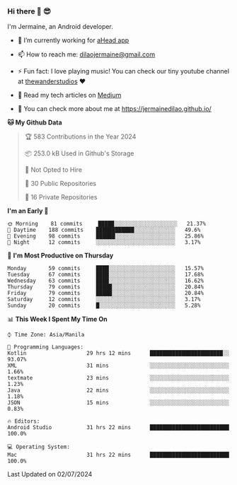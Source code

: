 ### Hi there 👋 😎
I'm Jermaine, an Android developer.

- 🔭 I’m currently working for [aHead app](https://www.ahead-app.com/)

- 📫 How to reach me: dilaojermaine@gmail.com

- ⚡ Fun fact: I love playing music! You can check our tiny youtube channel at [thewanderstudios](https://www.youtube.com/thewanderstudios) ♥️

- 📖 Read my tech articles on [Medium](https://jermainedilao.medium.com/)

- 👀 You can check more about me at https://jermainedilao.github.io/

<!--
**jermainedilao/jermainedilao** is a ✨ _special_ ✨ repository because its `README.md` (this file) appears on your GitHub profile.

Here are some ideas to get you started:

- 🔭 I’m currently working on ...
- 🌱 I’m currently learning ...
- 👯 I’m looking to collaborate on ...
- 🤔 I’m looking for help with ...
- 💬 Ask me about ...
- 📫 How to reach me: ...
- 😄 Pronouns: ...
- ⚡ Fun fact: ...
-->

<!--START_SECTION:waka-->
**🐱 My Github Data** 

> 🏆 583 Contributions in the Year 2024
 > 
> 📦 253.0 kB Used in Github's Storage 
 > 
> 🚫 Not Opted to Hire
 > 
> 📜 30 Public Repositories 
 > 
> 🔑 16 Private Repositories  
 > 
**I'm an Early 🐤** 

```text
🌞 Morning    81 commits     █████░░░░░░░░░░░░░░░░░░░░   21.37% 
🌆 Daytime    188 commits    ████████████░░░░░░░░░░░░░   49.6% 
🌃 Evening    98 commits     ██████░░░░░░░░░░░░░░░░░░░   25.86% 
🌙 Night      12 commits     ░░░░░░░░░░░░░░░░░░░░░░░░░   3.17%

```
📅 **I'm Most Productive on Thursday** 

```text
Monday       59 commits     ████░░░░░░░░░░░░░░░░░░░░░   15.57% 
Tuesday      67 commits     ████░░░░░░░░░░░░░░░░░░░░░   17.68% 
Wednesday    63 commits     ████░░░░░░░░░░░░░░░░░░░░░   16.62% 
Thursday     79 commits     █████░░░░░░░░░░░░░░░░░░░░   20.84% 
Friday       79 commits     █████░░░░░░░░░░░░░░░░░░░░   20.84% 
Saturday     12 commits     ░░░░░░░░░░░░░░░░░░░░░░░░░   3.17% 
Sunday       20 commits     █░░░░░░░░░░░░░░░░░░░░░░░░   5.28%

```


📊 **This Week I Spent My Time On** 

```text
⌚︎ Time Zone: Asia/Manila

💬 Programming Languages: 
Kotlin                   29 hrs 12 mins      ███████████████████████░░   93.07% 
XML                      31 mins             ░░░░░░░░░░░░░░░░░░░░░░░░░   1.66% 
textmate                 23 mins             ░░░░░░░░░░░░░░░░░░░░░░░░░   1.23% 
Java                     22 mins             ░░░░░░░░░░░░░░░░░░░░░░░░░   1.18% 
JSON                     15 mins             ░░░░░░░░░░░░░░░░░░░░░░░░░   0.83%

🔥 Editors: 
Android Studio           31 hrs 22 mins      █████████████████████████   100.0%

💻 Operating System: 
Mac                      31 hrs 22 mins      █████████████████████████   100.0%

```


 Last Updated on 02/07/2024
<!--END_SECTION:waka-->
